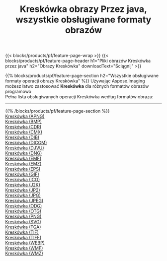 ﻿---
title: Kreskówka obrazy Przez java, wszystkie obsługiwane formaty obrazów 
weight: 3920
url: /pl/java/cartoonify 
lang: pl
langdirlevel: 2
locales: zh-hans,ja,it,ru,de,es,fr,nl,id,lt,pl,pt,vi,tr,ko,zh-hant,ar,hi,th,sv,cs,uk,he
description: Używając Aspose.Imaging możesz łatwo Kreskówka obrazy Via java
---

{{< blocks/products/pf/feature-page-wrap >}}
{{< blocks/products/pf/feature-page-header h1="Pliki obrazów Kreskówka przez java" h2="Obrazy Kreskówka" downloadText="Ściągnij" >}}


{{% blocks/products/pf/feature-page-section  h2="Wszystkie obsługiwane formaty operacji obrazy Kreskówka" %}}
Używając Aspose.Imaging możesz łatwo zastosować **Kreskówka** dla różnych formatów obrazów programowo
<br/>
Pełna lista obsługiwanych operacji Kreskówka według formatów obrazu:
<hr/>
{{% /blocks/products/pf/feature-page-section %}}
<div class="container-fluid productfamilypage bg-gray">
    <div class="convertypes bg-gray agp-content section">
        <div class="container">
		<div class="row other-converters">
		    <div class='col-md-2 other-converter remove-lp remove-rp'><a href="/imaging/pl/java/cartoonify/apng" >Kreskówka (APNG)</a></div><div class='col-md-2 other-converter remove-lp remove-rp'><a href="/imaging/pl/java/cartoonify/bmp" >Kreskówka (BMP)</a></div><div class='col-md-2 other-converter remove-lp remove-rp'><a href="/imaging/pl/java/cartoonify/cdr" >Kreskówka (CDR)</a></div><div class='col-md-2 other-converter remove-lp remove-rp'><a href="/imaging/pl/java/cartoonify/cmx" >Kreskówka (CMX)</a></div><div class='col-md-2 other-converter remove-lp remove-rp'><a href="/imaging/pl/java/cartoonify/dib" >Kreskówka (DIB)</a></div><div class='col-md-2 other-converter remove-lp remove-rp'><a href="/imaging/pl/java/cartoonify/dicom" >Kreskówka (DICOM)</a></div><div class='col-md-2 other-converter remove-lp remove-rp'><a href="/imaging/pl/java/cartoonify/djvu" >Kreskówka (DJVU)</a></div><div class='col-md-2 other-converter remove-lp remove-rp'><a href="/imaging/pl/java/cartoonify/dng" >Kreskówka (DNG)</a></div><div class='col-md-2 other-converter remove-lp remove-rp'><a href="/imaging/pl/java/cartoonify/emf" >Kreskówka (EMF)</a></div><div class='col-md-2 other-converter remove-lp remove-rp'><a href="/imaging/pl/java/cartoonify/emz" >Kreskówka (EMZ)</a></div><div class='col-md-2 other-converter remove-lp remove-rp'><a href="/imaging/pl/java/cartoonify/eps" >Kreskówka (EPS)</a></div><div class='col-md-2 other-converter remove-lp remove-rp'><a href="/imaging/pl/java/cartoonify/gif" >Kreskówka (GIF)</a></div><div class='col-md-2 other-converter remove-lp remove-rp'><a href="/imaging/pl/java/cartoonify/ico" >Kreskówka (ICO)</a></div><div class='col-md-2 other-converter remove-lp remove-rp'><a href="/imaging/pl/java/cartoonify/j2k" >Kreskówka (J2K)</a></div><div class='col-md-2 other-converter remove-lp remove-rp'><a href="/imaging/pl/java/cartoonify/jp2" >Kreskówka (JP2)</a></div><div class='col-md-2 other-converter remove-lp remove-rp'><a href="/imaging/pl/java/cartoonify/jpg" >Kreskówka (JPG)</a></div><div class='col-md-2 other-converter remove-lp remove-rp'><a href="/imaging/pl/java/cartoonify/jpeg" >Kreskówka (JPEG)</a></div><div class='col-md-2 other-converter remove-lp remove-rp'><a href="/imaging/pl/java/cartoonify/odg" >Kreskówka (ODG)</a></div><div class='col-md-2 other-converter remove-lp remove-rp'><a href="/imaging/pl/java/cartoonify/otg" >Kreskówka (OTG)</a></div><div class='col-md-2 other-converter remove-lp remove-rp'><a href="/imaging/pl/java/cartoonify/png" >Kreskówka (PNG)</a></div><div class='col-md-2 other-converter remove-lp remove-rp'><a href="/imaging/pl/java/cartoonify/svg" >Kreskówka (SVG)</a></div><div class='col-md-2 other-converter remove-lp remove-rp'><a href="/imaging/pl/java/cartoonify/tga" >Kreskówka (TGA)</a></div><div class='col-md-2 other-converter remove-lp remove-rp'><a href="/imaging/pl/java/cartoonify/tif" >Kreskówka (TIF)</a></div><div class='col-md-2 other-converter remove-lp remove-rp'><a href="/imaging/pl/java/cartoonify/tiff" >Kreskówka (TIFF)</a></div><div class='col-md-2 other-converter remove-lp remove-rp'><a href="/imaging/pl/java/cartoonify/webp" >Kreskówka (WEBP)</a></div><div class='col-md-2 other-converter remove-lp remove-rp'><a href="/imaging/pl/java/cartoonify/wmf" >Kreskówka (WMF)</a></div><div class='col-md-2 other-converter remove-lp remove-rp'><a href="/imaging/pl/java/cartoonify/wmz" >Kreskówka (WMZ)</a></div>
                </div>
        </div>
    </div>
</div>
<br/>


